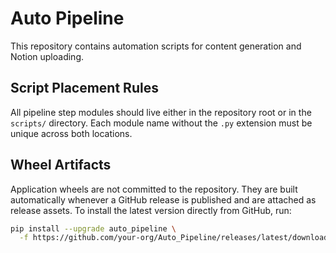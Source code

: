 # Auto Pipeline

This repository contains automation scripts for content generation and Notion uploading.

## Script Placement Rules

All pipeline step modules should live either in the repository root or in the `scripts/` directory. Each module name without the `.py` extension must be unique across both locations.


## Wheel Artifacts

Application wheels are not committed to the repository. They are built automatically whenever a GitHub release is published and are attached as release assets. To install the latest version directly from GitHub, run:

```bash
pip install --upgrade auto_pipeline \
  -f https://github.com/your-org/Auto_Pipeline/releases/latest/download
```

